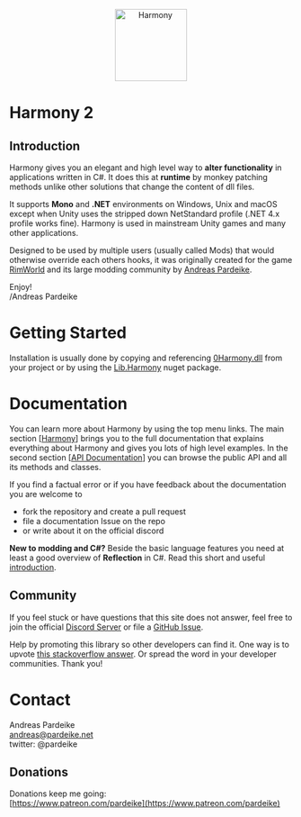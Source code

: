 <p align="center"><img src="https://raw.githubusercontent.com/pardeike/Harmony/master/HarmonyLogo.png" alt="Harmony" width="128" /></p>

# Harmony 2

## Introduction

Harmony gives you an elegant and high level way to **alter functionality** in applications written in C#. It does this at **runtime** by monkey patching methods unlike other solutions that change the content of dll files.

It supports **Mono** and **.NET** environments on Windows, Unix and macOS except when Unity uses the stripped down NetStandard profile (.NET 4.x profile works fine). Harmony is used in mainstream Unity games and many other applications.

Designed to be used by multiple users (usually called Mods) that would otherwise override each others hooks, it was originally created for the game [RimWorld](https://rimworldgame.com) and its large modding community by [Andreas Pardeike](https://www.patreon.com/pardeike).

Enjoy!  
/Andreas Pardeike

# Getting Started

Installation is usually done by copying and referencing [0Harmony.dll](https://github.com/pardeike/Harmony/releases) from your project or by using the [Lib.Harmony](https://www.nuget.org/packages/Lib.Harmony) nuget package.

# Documentation

You can learn more about Harmony by using the top menu links. The main section [[Harmony](articles/intro.html)] brings you to the full documentation that explains everything about Harmony and gives you lots of high level examples. In the second section [[API Documentation](api/index.html)] you can browse the public API and all its methods and classes.

If you find a factual error or if you have feedback about the documentation you are welcome to

- fork the repository and create a pull request
- file a documentation Issue on the repo
- or write about it on the official discord

**New to modding and C#?** Beside the basic language features you need at least a good overview of **Reflection** in C#. Read this short and useful [introduction](https://dotnetcademy.net/Learn/4/Pages/1). 

## Community

If you feel stuck or have questions that this site does not answer, feel free to join the official [Discord Server](https://discord.gg/xXgghXR) or file a [GitHub Issue](https://github.com/pardeike/Harmony/issues).

Help by promoting this library so other developers can find it. One way is to upvote [this stackoverflow answer](https://stackoverflow.com/questions/7299097/dynamically-replace-the-contents-of-a-c-sharp-method/42043003#42043003). Or spread the word in your developer communities. Thank you!

# Contact

Andreas Pardeike  
andreas@pardeike.net  
twitter: @pardeike  

## Donations

Donations keep me going:  
[https://www.patreon.com/pardeike](https://www.patreon.com/pardeike)
